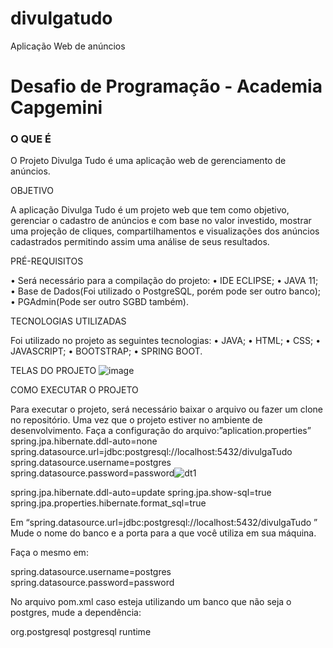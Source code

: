 # divulgatudo
Aplicação Web de anúncios


<h1>Desafio de Programação - Academia Capgemini</h1>

<h3>O QUE É</h3>

O Projeto Divulga Tudo é uma aplicação web de gerenciamento de anúncios. 


OBJETIVO

A aplicação Divulga Tudo é um projeto web que tem como objetivo, gerenciar o cadastro de anúncios e com base no valor investido, mostrar uma projeção de cliques, compartilhamentos e visualizações dos anúncios cadastrados permitindo assim uma análise de seus resultados.


PRÉ-REQUISITOS

•	Será necessário para a compilação do projeto:
•	IDE ECLIPSE;
•	JAVA 11;
•	Base de Dados(Foi utilizado o PostgreSQL, porém pode ser outro banco);
•	PGAdmin(Pode ser outro SGBD também).

TECNOLOGIAS UTILIZADAS

Foi utilizado no projeto as seguintes tecnologias:
•	JAVA;
•	HTML;
•	CSS;
•	JAVASCRIPT;
•	BOOTSTRAP;
•	SPRING BOOT.

TELAS DO PROJETO
![image](https://user-images.githubusercontent.com/30990442/118333889-ec008e00-b4e2-11eb-9e57-0b6b8916bdb6.png)


COMO EXECUTAR O PROJETO

Para executar o projeto, será necessário baixar o arquivo ou fazer um clone no repositório.
Uma vez que o projeto estiver no ambiente de desenvolvimento. Faça a configuração do arquivo:”aplication.properties”
spring.jpa.hibernate.ddl-auto=none
spring.datasource.url=jdbc:postgresql://localhost:5432/divulgaTudo
spring.datasource.username=postgres
spring.datasource.password=password![dt1](https://user-images.githubusercontent.com/30990442/118333616-65e44780-b4e2-11eb-8dc0-168ee8054ef0.jpg)

spring.jpa.hibernate.ddl-auto=update
spring.jpa.show-sql=true
spring.jpa.properties.hibernate.format_sql=true

Em “spring.datasource.url=jdbc:postgresql://localhost:5432/divulgaTudo ”
Mude o nome do banco e a porta para a que você utiliza em sua máquina.

Faça o mesmo em:

spring.datasource.username=postgres
spring.datasource.password=password


No arquivo pom.xml caso esteja utilizando um banco que não seja o postgres, mude a dependência:

<dependency>
<groupId>org.postgresql</groupId>
<artifactId>postgresql</artifactId>
<scope>runtime</scope>
</dependency>




